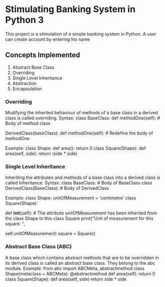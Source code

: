 # Stimulating Banking System in Python 3

This project is a stimulation of a simple banking system in Python. A user can create account by entering his name 

## Concepts Implemented 
1. Abstract Base Class
2. Overriding
3. Single Level Inheritance
4. Abstraction
5. Encapsulation

### Overriding

Modifying the inherited behaviour of methods of a base class in a derived class is called overriding.
 Syntax: 
class BaseClass: 
   def methodOne(self): # Body of method class 

DerivedClass(baseClass): 
   def methodOne(self): # Redefine the body of methodOne 

Example: class Shape: 
           def area(): 
           return 0 
         class Square(Shape): 
           def area(self, side): 
           return (side * side)
           
### Single Level Inheritance

Inheriting the attributes and methods of a base class into a
derived class is called Inheritance.
 Syntax:
 class BaseClass: # Body of BaseClass
 class DerivedClass(BaseClass): # Body of DerivedClass
 
 Example:
 class Shape:
 unitOfMeasurement = 'centimetre'
 class Square(Shape):
 
 def __init__(self): # The attribute unitOfMeasurement has been
                       inherited from the class Shape to this class Square
  print("Unit of measurement for this square: ",

self.unitOfMeasurement)
square = Square()

### Abstract Base Class (ABC)

A base class which contains abstract methods that are to
be overridden in its derived class is called an abstract base
class. They belong to the abc module.
Example:
from abc import ABCMeta, abstractmethod
class Shape(metaclass = ABCMeta):
@abstractmethod
def area(self):
return 0
class Square(Shape):
def area(self, side)
return side * side




